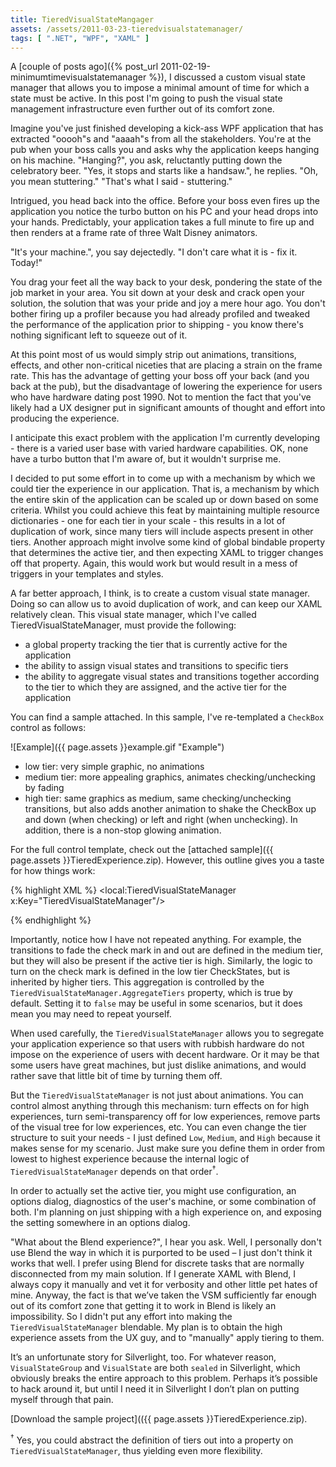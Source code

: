 ```yaml
---
title: TieredVisualStateMangager
assets: /assets/2011-03-23-tieredvisualstatemanager/
tags: [ ".NET", "WPF", "XAML" ]
---
```

A [couple of posts ago]({% post_url 2011-02-19-minimumtimevisualstatemanager %}), I discussed a custom visual state manager that allows you to impose a minimal amount of time for which a state must be active. In this post I'm going to push the visual state management infrastructure even further out of its comfort zone.

Imagine you've just finished developing a kick-ass WPF application that has extracted "ooooh"s and "aaaah"s from all the stakeholders. You're at the pub when your boss calls you and asks why the application keeps hanging on his machine. "Hanging?", you ask, reluctantly putting down the celebratory beer. "Yes, it stops and starts like a handsaw.", he replies. "Oh, you mean stuttering." "That's what I said - stuttering."

Intrigued, you head back into the office. Before your boss even fires up the application you notice the turbo button on his PC and your head drops into your hands. Predictably, your application takes a full minute to fire up and then renders at a frame rate of three Walt Disney animators.

"It's your machine.", you say dejectedly. "I don't care what it is - fix it. Today!"

You drag your feet all the way back to your desk, pondering the state of the job market in your area. You sit down at your desk and crack open your solution, the solution that was your pride and joy a mere hour ago. You don't bother firing up a profiler because you had already profiled and tweaked the performance of the application prior to shipping - you know there's nothing significant left to squeeze out of it.

At this point most of us would simply strip out animations, transitions, effects, and other non-critical niceties that are placing a strain on the frame rate. This has the advantage of getting your boss off your back (and you back at the pub), but the disadvantage of lowering the experience for users who have hardware dating post 1990. Not to mention the fact that you've likely had a UX designer put in significant amounts of thought and effort into producing the experience.

I anticipate this exact problem with the application I'm currently developing - there is a varied user base with varied hardware capabilities. OK, none have a turbo button that I'm aware of, but it wouldn't surprise me.

I decided to put some effort in to come up with a mechanism by which we could tier the experience in our application. That is, a mechanism by which the entire skin of the application can be scaled up or down based on some criteria. Whilst you could achieve this feat by maintaining multiple resource dictionaries - one for each tier in your scale - this results in a lot of duplication of work, since many tiers will include aspects present in other tiers. Another approach might involve some kind of global bindable property that determines the active tier, and then expecting XAML to trigger changes off that property. Again, this would work but would result in a mess of triggers in your templates and styles.

A far better approach, I think, is to create a custom visual state manager. Doing so can allow us to avoid duplication of work, and can keep our XAML relatively clean. This visual state manager, which I've called TieredVisualStateManager, must provide the following:

* a global property tracking the tier that is currently active for the application
* the ability to assign visual states and transitions to specific tiers
* the ability to aggregate visual states and transitions together according to the tier to which they are assigned, and the active tier for the application

You can find a sample attached. In this sample, I've re-templated a `CheckBox` control as follows:

![Example]({{ page.assets }}example.gif "Example")

* low tier: very simple graphic, no animations
* medium tier: more appealing graphics, animates checking/unchecking by fading
* high tier: same graphics as medium, same checking/unchecking transitions, but also adds another animation to shake the CheckBox up and down (when checking) or left and right (when unchecking). In addition, there is a non-stop glowing animation.

For the full control template, check out the [attached sample]({{ page.assets }}TieredExperience.zip). However, this outline gives you a taste for how things work:

{% highlight XML %}
<local:TieredVisualStateManager x:Key="TieredVisualStateManager"/>
     
<Style TargetType="CheckBox">
    <Setter Property="Template">
        <Setter.Value>
            <ControlTemplate TargetType="CheckBox">
                <BulletDecorator VisualStateManager.CustomVisualStateManager="{StaticResource TieredVisualStateManager}">
                    <local:TieredVisualStateManager.TieredVisualStateGroups>
                        <local:TieredVisualStateGroupCollection>
                            <!--
                            CommonStates
                            -->
                            <local:TieredVisualStateGroup Name="CommonStates" Tier="Low">
                                <local:TieredVisualState Name="Normal"/>
                            </local:TieredVisualStateGroup>
                            <local:TieredVisualStateGroup Name="CommonStates" Tier="Medium">
                                <local:TieredVisualState Name="Normal">
                                    <!-- fancy brushes applied here -->
                                </local:TieredVisualState>
                            </local:TieredVisualStateGroup>
                                 
                            <local:TieredVisualStateGroup Name="CommonStates" Tier="High">
                                <local:TieredVisualState Name="Normal">
                                    <!-- glowing animation applied here -->
                                </local:TieredVisualState>
                            </local:TieredVisualStateGroup>
                            <!--
                            CheckStates
                            -->
                            <local:TieredVisualStateGroup Name="CheckStates" Tier="Low">
                                <local:TieredVisualState Name="Unchecked"/>
                                <local:TieredVisualState Name="Checked">
                                    <!-- display check mark here -->
                                </local:TieredVisualState>
                            </local:TieredVisualStateGroup>
                            <local:TieredVisualStateGroup Name="CheckStates" Tier="Medium">
                                <local:TieredVisualStateGroup.Transitions>
                                    <VisualTransition From="Unchecked" To="Checked">
                                        <!-- fade check mark in here -->
                                    </VisualTransition>
                                    <VisualTransition From="Checked" To="Unchecked">
                                        <!-- fade check mark out here -->
                                    </VisualTransition>
                                </local:TieredVisualStateGroup.Transitions>
                            </local:TieredVisualStateGroup>
                                 
                            <local:TieredVisualStateGroup Name="CheckStates" Tier="High">
                                <VisualStateGroup.Transitions>
                                    <VisualTransition From="Unchecked" To="Checked">
                                        <!-- shake the check box up and down here -->
                                    </VisualTransition>
                                    <VisualTransition From="Checked" To="Unchecked">
                                        <!-- shake the check box left and right here -->
                                    </VisualTransition>
                                </VisualStateGroup.Transitions>
                            </local:TieredVisualStateGroup>
                        </local:TieredVisualStateGroupCollection>
                    </local:TieredVisualStateManager.TieredVisualStateGroups>
                     
                    ...
                </BulletDecorator>
            </ControlTemplate>
        </Setter.Value>
    </Setter>
</Style>
{% endhighlight %}

Importantly, notice how I have not repeated anything. For example, the transitions to fade the check mark in and out are defined in the medium tier, but they will also be present if the active tier is high. Similarly, the logic to turn on the check mark is defined in the low tier CheckStates, but is inherited by higher tiers. This aggregation is controlled by the `TieredVisualStateManager.AggregateTiers` property, which is true by default. Setting it to `false` may be useful in some scenarios, but it does mean you may need to repeat yourself.

When used carefully, the `TieredVisualStateManager` allows you to segregate your application experience so that users with rubbish hardware do not impose on the experience of users with decent hardware. Or it may be that some users have great machines, but just dislike animations, and would rather save that little bit of time by turning them off.

But the `TieredVisualStateManager` is not just about animations. You can control almost anything through this mechanism: turn effects on for high experiences, turn semi-transparency off for low experiences, remove parts of the visual tree for low experiences, etc. You can even change the tier structure to suit your needs - I just defined `Low`, `Medium`, and `High` because it makes sense for my scenario. Just make sure you define them in order from lowest to highest experience because the internal logic of `TieredVisualStateManager` depends on that order<sup>†</sup>.

In order to actually set the active tier, you might use configuration, an options dialog, diagnostics of the user's machine, or some combination of both. I'm planning on just shipping with a high experience on, and exposing the setting somewhere in an options dialog.

"What about the Blend experience?", I hear you ask. Well, I personally don't use Blend the way in which it is purported to be used – I just don't think it works that well. I prefer using Blend for discrete tasks that are normally disconnected from my main solution. If I generate XAML with Blend, I always copy it manually and vet it for verbosity and other little pet hates of mine. Anyway, the fact is that we’ve taken the VSM sufficiently far enough out of its comfort zone that getting it to work in Blend is likely an impossibility. So I didn't put any effort into making the `TieredVisualStateManager` blendable. My plan is to obtain the high experience assets from the UX guy, and to "manually" apply tiering to them.

It’s an unfortunate story for Silverlight, too. For whatever reason, `VisualStateGroup` and `VisualState` are both `sealed` in Silverlight, which obviously breaks the entire approach to this problem. Perhaps it’s possible to hack around it, but until I need it in Silverlight I don’t plan on putting myself through that pain.

[Download the sample project](({{ page.assets }}TieredExperience.zip).

<sup>†</sup> Yes, you could abstract the definition of tiers out into a property on `TieredVisualStateManager`, thus yielding even more flexibility.